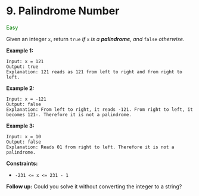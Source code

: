# 9. Palindrome Number
<span style="color:green">Easy</span>

Given an integer `x`, return `true` *if* `x` *is a **palindrome**, and* `false` *otherwise*.


**Example 1:**
```
Input: x = 121
Output: true
Explanation: 121 reads as 121 from left to right and from right to left.
```
**Example 2:**
```
Input: x = -121
Output: false
Explanation: From left to right, it reads -121. From right to left, it becomes 121-. Therefore it is not a palindrome.
```
**Example 3:**
```
Input: x = 10
Output: false
Explanation: Reads 01 from right to left. Therefore it is not a palindrome.
```

**Constraints:**
- `-231 <= x <= 231 - 1`

**Follow up:** Could you solve it without converting the integer to a string?